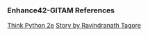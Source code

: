 ### Enhance42-GITAM References

[Think Python 2e](think-python-2e)
[Story by Ravindranath Tagore](ravindranath-tagore-story)

